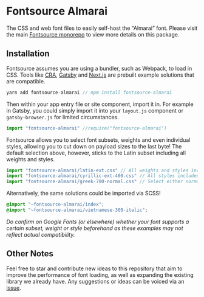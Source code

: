 # Fontsource Almarai

The CSS and web font files to easily self-host the “Almarai” font. Please visit the main [Fontsource monorepo](https://github.com/DecliningLotus/fontsource) to view more details on this package.

## Installation

Fontsource assumes you are using a bundler, such as Webpack, to load in CSS. Tools like [CRA](https://create-react-app.dev/), [Gatsby](https://www.gatsbyjs.org/) and [Next.js](https://nextjs.org/) are prebuilt example solutions that are compatible.

```javascript
yarn add fontsource-almarai // npm install fontsource-almarai
```

Then within your app entry file or site component, import it in. For example in Gatsby, you could simply import it into your `layout.js` component or `gatsby-browser.js` for limited circumstances.

```javascript
import "fontsource-almarai" //require("fontsource-almarai")
```

Fontsource allows you to select font subsets, weights and even individual styles, allowing you to cut down on payload sizes to the last byte! The default selection above, however, sticks to the Latin subset including all weights and styles.

```javascript
import "fontsource-almarai/latin-ext.css" // All weights and styles included.
import "fontsource-almarai/cyrillic-ext-400.css" // All styles included.
import "fontsource-almarai/greek-700-normal.css" // Select either normal or italic.
```

Alternatively, the same solutions could be imported via SCSS!

```scss
@import "~fontsource-almarai/index";
@import "~fontsource-almarai/vietnamese-300-italic";
```

_Do confirm on Google Fonts (or elsewhere) whether your font supports a certain subset, weight or style beforehand as these examples may not reflect actual compatibility._

## Other Notes

Feel free to star and contribute new ideas to this repository that aim to improve the performance of font loading, as well as expanding the existing library we already have. Any suggestions or ideas can be voiced via an [issue](https://github.com/DecliningLotus/fontsource/issues).
